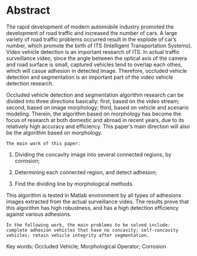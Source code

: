 # Abstract


The rapid development of modern automobile industry promoted the development of road traffic and increased the number of cars. A large variety of road traffic problems occurred result in the explode of car’s number, which promote the birth of ITS (Intelligent Transportation Systems). Video vehicle detection is an important research of ITS. In actual traffic surveillance video, since the angle between the optical axis of the camera and road surface is small, captured vehicles tend to overlap each othes, which will casue adhesion in detected image. Therefore, occluded vehicle detection and segmentation is an important part of the video vehicle detection research. 


Occluded vehicle detection and segmentation algorithm research can be divided into three directions basically: first, based on the video stream; second,  based on image morphology; third, based on vehicle and scenario modeling. Therein, the algorithm based on morphology has become the focus of research at both domestic and abroad in recent years, due to its relatively high accuracy and efficiency. This paper’s main direction will also be the algorithm based on morphology.


	The main work of this paper:

1.	Dividing the concavity image into several connected regions, by corrosion;

2.	Determining each connected region, and detect adhesion;

3.	Find the dividing line by morphological methods.


This algorithm is tested in Matlab environment by all types of adhesions images extracted from the actual surveillance video. The results prove that this algorithm has high robustness, and has a high detection efficiency against various adhesions.	


	In the following work, the main problems to be solved include: complete adhesion vehicles that have no concavity; self-concavity vehicles; retain vehicle integrity after segmentation.


Key words: Occluded Vehicle; Morphological Operator; Corrosion

